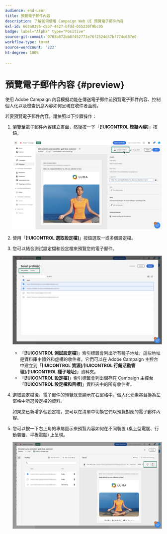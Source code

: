 ```yaml
---
audience: end-user
title: 預覽電子郵件內容
description: 了解如何使用 Campaign Web UI 預覽電子郵件內容
exl-id: 663a8395-c5b7-4427-bfdd-055230f9bc05
badge: label="Alpha" type="Positive"
source-git-commit: 0703b872bb8f452773e76f2524d47bf774c687e0
workflow-type: tm+mt
source-wordcount: '222'
ht-degree: 100%

---
```



# 預覽電子郵件內容 {#preview}


使用 Adobe Campaign 內容模擬功能在傳送電子郵件前預覽電子郵件內容、控制個人化以及檢查訊息內容如何呈現在收件者面前。

若要預覽電子郵件內容，請依照以下步驟操作：

1. 瀏覽至電子郵件內容建立畫面，然後按一下「**[!UICONTROL 模擬內容]**」按鈕。

   ![](assets/simulate.png)

1. 使用「**[!UICONTROL 選取設定檔]**」按鈕選取一或多個設定檔。
1. 您可以結合測試設定檔和設定檔來預覽您的電子郵件。

   ![](assets/preview-profile.png)

   * 「**[!UICONTROL 測試設定檔]**」索引標籤會列出所有種子地址，這些地址是資料庫中額外和虛構的收件者。它們可以在 Adobe Campaign 主控台中建立到「**[!UICONTROL 資源]**/**[!UICONTROL 行銷活動管理]**/**[!UICONTROL 種子地址]**」資料夾。
   * 「**[!UICONTROL 設定檔]**」索引標籤會列出儲存在 Campaign 主控台「**[!UICONTROL 設定檔和目標]**」資料夾中的所有收件者。

1. 選取設定檔後，電子郵件的預覽就會顯示在右窗格中。個人化元素將替換為左窗格中所選設定檔的資料。

   如果您已新增多個設定檔，您可以在清單中切換它們以預覽對應的電子郵件內容。

1. 您可以按一下右上角的專屬圖示來預覽內容如何在不同裝置 (桌上型電腦、行動裝置、平板電腦) 上呈現。

   ![](assets/preview.png)



